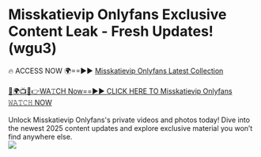 # Misskatievip Onlyfans Exclusive Content Leak - Fresh Updates! (wgu3)

🔥 ACCESS NOW 🌍==►► <a href="https://tinyurl.com/kvy9nzfs" rel="nofollow">Misskatievip Onlyfans Latest Collection</a>
<br><br>
[🔴🌍📺📱👉WA𝚃CH Now==►► CLICK HERE TO Misskatievip Onlyfans 𝚆𝙰𝚃𝙲𝙷 NOW](https://tinyurl.com/kvy9nzfs)
<br><br>
Unlock Misskatievip Onlyfans's private videos and photos today! Dive into the newest 2025 content updates and explore exclusive material you won’t find anywhere else.
<br>
<a href="https://tinyurl.com/kvy9nzfs" rel="nofollow" data-target="animated-image.originalLink"><img src="https://camo.githubusercontent.com/8a4f000d20f83aca3bf7ec5f350d767afa0574a8a352519fd8cfa583a6f93a33/68747470733a2f2f692e696d6775722e636f6d2f644a486b345a712e676966" data-canonical-src="https://i.imgur.com/dJHk4Zq.gif" style="max-width: 100%; display: inline-block;" data-target="animated-image.originalImage"></a>
<br>
